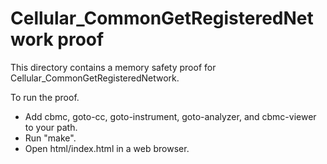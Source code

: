 Cellular_CommonGetRegisteredNetwork proof
==============

This directory contains a memory safety proof for Cellular_CommonGetRegisteredNetwork.

To run the proof.
* Add cbmc, goto-cc, goto-instrument, goto-analyzer, and cbmc-viewer
  to your path.
* Run "make".
* Open html/index.html in a web browser.